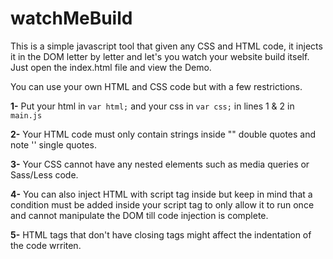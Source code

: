 # watchMeBuild

This is a simple javascript tool that given any CSS and HTML code, it injects it in the DOM letter by letter and let's you watch your website build itself.
Just open the index.html file and view the Demo.


You can use your own HTML and CSS code but with a few restrictions.

**1-** Put your html in `var html;` and your css in `var css;` in lines 1 & 2 in `main.js`

**2-** Your HTML code must only contain strings inside "" double quotes and note '' single quotes.

**3-** Your CSS cannot have any nested elements such as media queries or Sass/Less code.

**4-** You can also inject HTML with script tag inside but keep in mind that a condition must be added inside your script tag to only allow it to run once and cannot manipulate the DOM till code injection is complete.

**5-** HTML tags that don't have closing tags might affect the indentation of the code wrriten.
